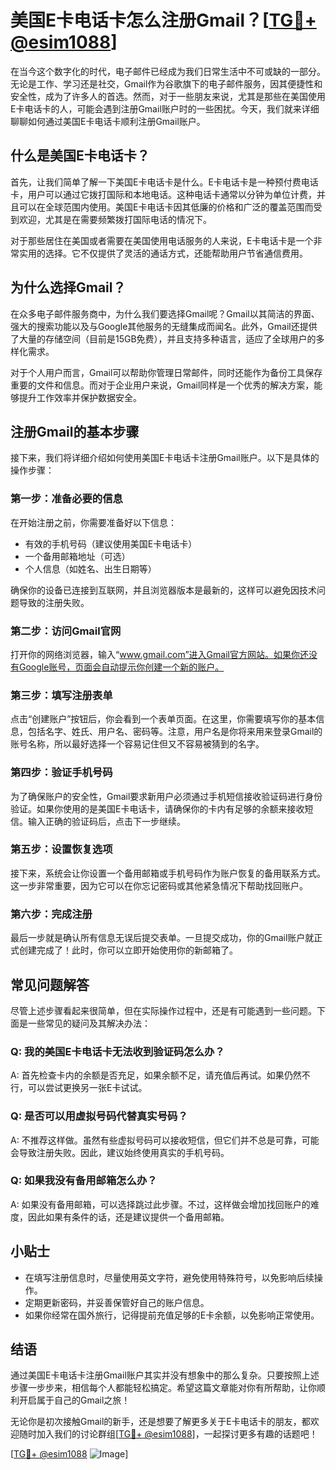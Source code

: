 # 美国E卡电话卡怎么注册Gmail？[[TG💪+ @esim1088](https://t.me/s/esim1088)]

在当今这个数字化的时代，电子邮件已经成为我们日常生活中不可或缺的一部分。无论是工作、学习还是社交，Gmail作为谷歌旗下的电子邮件服务，因其便捷性和安全性，成为了许多人的首选。然而，对于一些朋友来说，尤其是那些在美国使用E卡电话卡的人，可能会遇到注册Gmail账户时的一些困扰。今天，我们就来详细聊聊如何通过美国E卡电话卡顺利注册Gmail账户。

## 什么是美国E卡电话卡？

首先，让我们简单了解一下美国E卡电话卡是什么。E卡电话卡是一种预付费电话卡，用户可以通过它拨打国际和本地电话。这种电话卡通常以分钟为单位计费，并且可以在全球范围内使用。美国E卡电话卡因其低廉的价格和广泛的覆盖范围而受到欢迎，尤其是在需要频繁拨打国际电话的情况下。

对于那些居住在美国或者需要在美国使用电话服务的人来说，E卡电话卡是一个非常实用的选择。它不仅提供了灵活的通话方式，还能帮助用户节省通信费用。

## 为什么选择Gmail？

在众多电子邮件服务商中，为什么我们要选择Gmail呢？Gmail以其简洁的界面、强大的搜索功能以及与Google其他服务的无缝集成而闻名。此外，Gmail还提供了大量的存储空间（目前是15GB免费），并且支持多种语言，适应了全球用户的多样化需求。

对于个人用户而言，Gmail可以帮助你管理日常邮件，同时还能作为备份工具保存重要的文件和信息。而对于企业用户来说，Gmail同样是一个优秀的解决方案，能够提升工作效率并保护数据安全。

## 注册Gmail的基本步骤

接下来，我们将详细介绍如何使用美国E卡电话卡注册Gmail账户。以下是具体的操作步骤：

### 第一步：准备必要的信息

在开始注册之前，你需要准备好以下信息：
- 有效的手机号码（建议使用美国E卡电话卡）
- 一个备用邮箱地址（可选）
- 个人信息（如姓名、出生日期等）

确保你的设备已连接到互联网，并且浏览器版本是最新的，这样可以避免因技术问题导致的注册失败。

### 第二步：访问Gmail官网

打开你的网络浏览器，输入“www.gmail.com”进入Gmail官方网站。如果你还没有Google账号，页面会自动提示你创建一个新的账户。

### 第三步：填写注册表单

点击“创建账户”按钮后，你会看到一个表单页面。在这里，你需要填写你的基本信息，包括名字、姓氏、用户名、密码等。注意，用户名是你将来用来登录Gmail的账号名称，所以最好选择一个容易记住但又不容易被猜到的名字。

### 第四步：验证手机号码

为了确保账户的安全性，Gmail要求新用户必须通过手机短信接收验证码进行身份验证。如果你使用的是美国E卡电话卡，请确保你的卡内有足够的余额来接收短信。输入正确的验证码后，点击下一步继续。

### 第五步：设置恢复选项

接下来，系统会让你设置一个备用邮箱或手机号码作为账户恢复的备用联系方式。这一步非常重要，因为它可以在你忘记密码或其他紧急情况下帮助找回账户。

### 第六步：完成注册

最后一步就是确认所有信息无误后提交表单。一旦提交成功，你的Gmail账户就正式创建完成了！此时，你可以立即开始使用你的新邮箱了。

## 常见问题解答

尽管上述步骤看起来很简单，但在实际操作过程中，还是有可能遇到一些问题。下面是一些常见的疑问及其解决办法：

### Q: 我的美国E卡电话卡无法收到验证码怎么办？
A: 首先检查卡内的余额是否充足，如果余额不足，请充值后再试。如果仍然不行，可以尝试更换另一张E卡试试。

### Q: 是否可以用虚拟号码代替真实号码？
A: 不推荐这样做。虽然有些虚拟号码可以接收短信，但它们并不总是可靠，可能会导致注册失败。因此，建议始终使用真实的手机号码。

### Q: 如果我没有备用邮箱怎么办？
A: 如果没有备用邮箱，可以选择跳过此步骤。不过，这样做会增加找回账户的难度，因此如果有条件的话，还是建议提供一个备用邮箱。

## 小贴士

- 在填写注册信息时，尽量使用英文字符，避免使用特殊符号，以免影响后续操作。
- 定期更新密码，并妥善保管好自己的账户信息。
- 如果你经常在国外旅行，记得提前充值足够的E卡余额，以免影响正常使用。

## 结语

通过美国E卡电话卡注册Gmail账户其实并没有想象中的那么复杂。只要按照上述步骤一步步来，相信每个人都能轻松搞定。希望这篇文章能对你有所帮助，让你顺利开启属于自己的Gmail之旅！

无论你是初次接触Gmail的新手，还是想要了解更多关于E卡电话卡的朋友，都欢迎随时加入我们的讨论群组[[TG💪+ @esim1088](https://t.me/s/esim1088)]，一起探讨更多有趣的话题吧！

[[TG💪+ @esim1088](https://t.me/s/esim1088) ![Image](https://i.postimg.cc/4NQfJmqS/Snipaste-2025-05-13-00-14-12.png)]